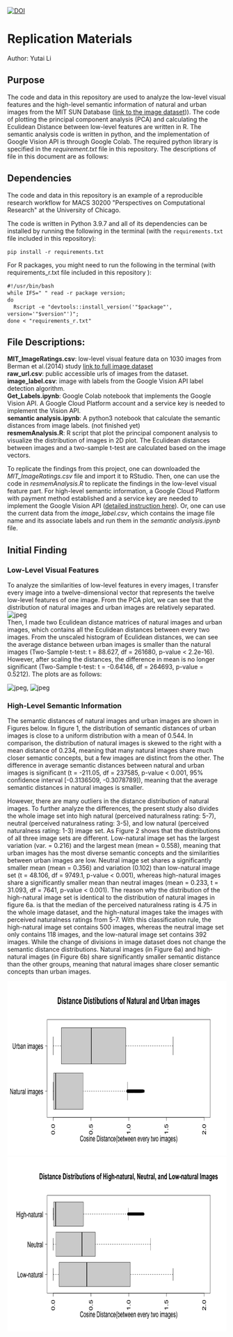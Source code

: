 [![DOI](https://zenodo.org/badge/481085513.svg)](https://zenodo.org/badge/latestdoi/481085513)


# Replication Materials

Author: Yutai Li
## Purpose
The code and data in this repository are used to analyze the low-level visual features and the high-level semantic information of natural and urban images from the MIT SUN Database ([link to the image dataset](https://github.com/yutaili/Data/tree/main/dataset))). The code of plotting the principal component analysis (PCA) and calculating the Eculidean Distance between low-level features are written in R. The semantic analysis code is written in python, and the implementation of Google Vision API is through Google Colab. The required python library is specified in the *requirement.txt* file in this repository. The descriptions of file in this document are as follows:

## Dependencies

The code and data in this repository is an example of a reproducible research workflow for MACS 30200 "Perspectives on Computational Research" at the University of Chicago.

The code is written in Python 3.9.7 and all of its dependencies can be installed by running the following in the terminal (with the `requirements.txt` file included in this repository):

```
pip install -r requirements.txt
```
For R packages, you might need to run the following in the terminal (with requirements_r.txt file included in this repository ):
```
#!/usr/bin/bash
while IFS=" " read -r package version; 
do 
  Rscript -e "devtools::install_version('"$package"', version='"$version"')"; 
done < "requirements_r.txt"
```

## File Descriptions:

**MIT_ImageRatings.csv**: low-level visual feature data on 1030 images from Berman et al.(2014) study [link to full image dataset](https://github.com/yutaili/Data/tree/main/dataset)<br />
**raw_url.csv**: public accessible urls of images from the dataset.<br />
**image_label.csv**: image with labels from the Google Vision API label detection algorithm.<br />
**Get_Labels.ipynb**: Google Colab notebook that implements the Google Vision API. A Google Cloud Platform account and a service key is needed to implement the Vision API.<br />
**semantic analysis.ipynb**: A python3 notebook that calculate the semantic distances from image labels. (not finished yet)<br />
**resmemAnalysis.R**: R script that plot the principal component analysis to visualize the distribution of images in 2D plot. The Eculidean distances between images and a two-sample t-test are calculated based on the image vectors.<br />



To replicate the findings from this project, one can downloaded the _MIT_ImageRatings.csv_ file and import it to RStudio. Then, one can use the code in _resmemAnalysis.R_ to replicate the findings in the low-level visual feature part. For high-level semantic information, a Google Cloud Platform with payment method established and a service key are needed to implement the Google Vision API ([detailed instruction here](https://codelabs.developers.google.com/codelabs/cloud-vision-api-python#6)). Or, one can use the current data from the _image_label.csv_, which contains the image file name and its associate labels and run them in the _semantic analysis.ipynb_ file. 

## Initial Finding

### Low-Level Visual Features

To analyze the similarities of low-level features in every images, I transfer every image into a twelve-dimensional vector that represents the twelve low-level features of one image. From the PCA plot, we can see that the distribution of natural images and urban images are relatively separated. <br>![jpeg](plots/PCA_nu.jpeg) <br> Then, I made two Eculidean distance matrices of natural images and urban images, which contains all the Eculidean distances between every two images. From the unscaled histogram of Eculidean distances, we can see the average distance between urban images is smaller than the natural images (Two-Sample t-test: t = 88.627, df = 261680, p-value < 2.2e-16). However, after scaling the distances, the difference in mean is no longer significant (Two-Sample t-test: t = -0.64146, df = 264693, p-value = 0.5212). The plots are as follows:


![jpeg](plots/EDhist_unscaled.jpeg), ![jpeg](plots/EDhist_scaled.jpeg)

### High-Level Semantic Information 

The semantic distances of natural images and urban images are shown in Figures below. In figure 1, the distribution of semantic distances of urban images is close to a uniform distribution with a mean of 0.544. In comparison, the distribution of natural images is skewed to the right with a mean distance of 0.234, meaning that many natural images share much closer semantic concepts, but a few images are distinct from the other. The difference in average semantic distances between natural and urban images is significant (t = -211.05, df = 237585, p-value < 0.001, 95% confidence interval [-0.3136509, -0.3078789]), meaning that the average semantic distances in natural images is smaller.

However, there are many outliers in the distance distribution of natural images. To further analyze the differences, the present study also divides the whole image set into high natural (perceived naturalness rating: 5-7), neutral (perceived naturalness rating: 3-5), and low natural (perceived naturalness rating: 1-3) image set. As Figure 2 shows that the distributions of all three image sets are different. Low-natural image set has the largest variation (var. = 0.216) and the largest mean (mean = 0.558), meaning that urban images has the most diverse semantic concepts and the similarities between urban images are low. Neutral image set shares a significantly smaller mean (mean = 0.356) and variation (0.102) than low-natural image set (t = 48.106, df = 9749.1, p-value < 0.001), whereas high-natural images share a significantly smaller mean than neutral images (mean = 0.233, t = 31.093, df = 7641, p-value < 0.001). The reason why the distribution of the high-natural image set is identical to the distribution of natural images in figure 6a. is that the median of the perceived naturalness rating is 4.75 in the whole image dataset, and the high-natural images take the images with perceived naturalness ratings from 5-7. With this classification rule, the high-natural image set contains 500 images, whereas the neutral image set only contains 118 images, and the low-natural image set contains 392 images. While the change of divisions in image dataset does not change the semantic distance distributions. Natural images (in Figure 6a) and high-natural images (in Figure 6b) share significantly smaller semantic distance than the other groups, meaning that natural images share closer semantic concepts than urban images. 

<img src="https://github.com/macs30200-s22/replication-materials-yutaili/blob/main/plots/nu_cosine.png" width="600" height="400">
<img src="https://github.com/macs30200-s22/replication-materials-yutaili/blob/main/plots/hml_cosine.png" width="600" height="400">





```python

```
